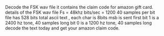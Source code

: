 Decode the FSK wav file
it contains the claim code for amazon gift card.
details of the FSK wav file
Fs = 48khz
bits/sec = 1200
40 samples per bit
file has 528 bits total
ascii text , each char is 8bits
msb is sent first
bit 1 is a 2400 hz tone, 40 samples long
bit 0 is a 1200 hz tone,  40 samples long
decode the text today and get your amazon claim code.
